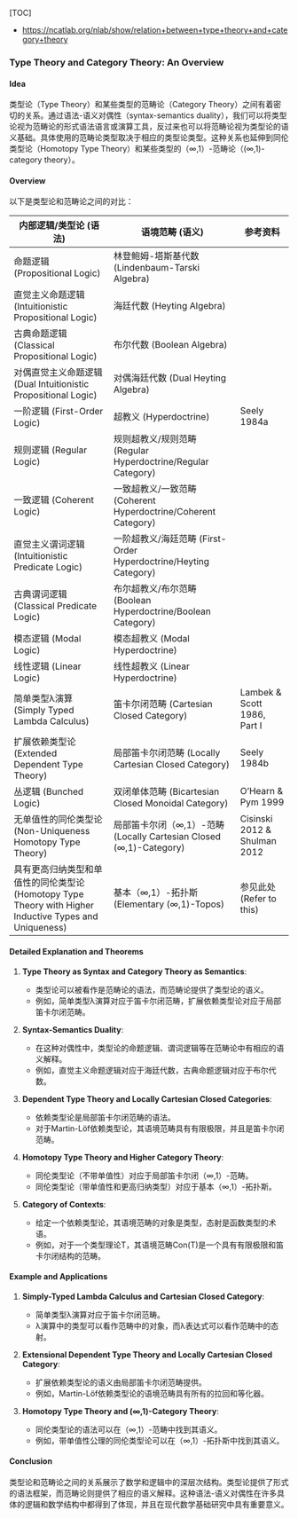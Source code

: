 [TOC]

- https://ncatlab.org/nlab/show/relation+between+type+theory+and+category+theory

### Type Theory and Category Theory: An Overview

#### Idea

类型论（Type Theory）和某些类型的范畴论（Category Theory）之间有着密切的关系。通过语法-语义对偶性（syntax-semantics duality），我们可以将类型论视为范畴论的形式语法语言或演算工具，反过来也可以将范畴论视为类型论的语义基础。具体使用的范畴论类型取决于相应的类型论类型。这种关系也延伸到同伦类型论（Homotopy Type Theory）和某些类型的（∞,1）-范畴论（(∞,1)-category theory）。

#### Overview

以下是类型论和范畴论之间的对比：

| 内部逻辑/类型论 (语法)                        | 语境范畴 (语义)                             | 参考资料                                 |
| --------------------------------------------- | ------------------------------------------- | ---------------------------------------- |
| 命题逻辑 (Propositional Logic)                | 林登鲍姆-塔斯基代数 (Lindenbaum-Tarski Algebra) |                                          |
| 直觉主义命题逻辑 (Intuitionistic Propositional Logic) | 海廷代数 (Heyting Algebra)                  |                                          |
| 古典命题逻辑 (Classical Propositional Logic)  | 布尔代数 (Boolean Algebra)                  |                                          |
| 对偶直觉主义命题逻辑 (Dual Intuitionistic Propositional Logic) | 对偶海廷代数 (Dual Heyting Algebra)          |                                          |
| 一阶逻辑 (First-Order Logic)                 | 超教义 (Hyperdoctrine)                      | Seely 1984a                              |
| 规则逻辑 (Regular Logic)                     | 规则超教义/规则范畴 (Regular Hyperdoctrine/Regular Category) |                                          |
| 一致逻辑 (Coherent Logic)                    | 一致超教义/一致范畴 (Coherent Hyperdoctrine/Coherent Category) |                                          |
| 直觉主义谓词逻辑 (Intuitionistic Predicate Logic) | 一阶超教义/海廷范畴 (First-Order Hyperdoctrine/Heyting Category) |                                          |
| 古典谓词逻辑 (Classical Predicate Logic)     | 布尔超教义/布尔范畴 (Boolean Hyperdoctrine/Boolean Category) |                                          |
| 模态逻辑 (Modal Logic)                       | 模态超教义 (Modal Hyperdoctrine)            |                                          |
| 线性逻辑 (Linear Logic)                      | 线性超教义 (Linear Hyperdoctrine)           |                                          |
| 简单类型λ演算 (Simply Typed Lambda Calculus)  | 笛卡尔闭范畴 (Cartesian Closed Category)    | Lambek & Scott 1986, Part I              |
| 扩展依赖类型论 (Extended Dependent Type Theory) | 局部笛卡尔闭范畴 (Locally Cartesian Closed Category) | Seely 1984b                              |
| 丛逻辑 (Bunched Logic)                       | 双闭单体范畴 (Bicartesian Closed Monoidal Category) | O’Hearn & Pym 1999                       |
| 无单值性的同伦类型论 (Non-Uniqueness Homotopy Type Theory) | 局部笛卡尔闭（∞,1）-范畴 (Locally Cartesian Closed (∞,1)-Category) | Cisinski 2012 & Shulman 2012             |
| 具有更高归纳类型和单值性的同伦类型论 (Homotopy Type Theory with Higher Inductive Types and Uniqueness) | 基本（∞,1）-拓扑斯 (Elementary (∞,1)-Topos) | 参见此处 (Refer to this)                |


#### Detailed Explanation and Theorems

1. **Type Theory as Syntax and Category Theory as Semantics**:
   - 类型论可以被看作是范畴论的语法，而范畴论提供了类型论的语义。
   - 例如，简单类型λ演算对应于笛卡尔闭范畴，扩展依赖类型论对应于局部笛卡尔闭范畴。

2. **Syntax-Semantics Duality**:
   - 在这种对偶性中，类型论的命题逻辑、谓词逻辑等在范畴论中有相应的语义解释。
   - 例如，直觉主义命题逻辑对应于海廷代数，古典命题逻辑对应于布尔代数。

3. **Dependent Type Theory and Locally Cartesian Closed Categories**:
   - 依赖类型论是局部笛卡尔闭范畴的语法。
   - 对于Martin-Löf依赖类型论，其语境范畴具有有限极限，并且是笛卡尔闭范畴。
   
4. **Homotopy Type Theory and Higher Category Theory**:
   - 同伦类型论（不带单值性）对应于局部笛卡尔闭（∞,1）-范畴。
   - 同伦类型论（带单值性和更高归纳类型）对应于基本（∞,1）-拓扑斯。

5. **Category of Contexts**:
   - 给定一个依赖类型论，其语境范畴的对象是类型，态射是函数类型的术语。
   - 例如，对于一个类型理论T，其语境范畴Con(T)是一个具有有限极限和笛卡尔闭结构的范畴。

#### Example and Applications

1. **Simply-Typed Lambda Calculus and Cartesian Closed Category**:
   - 简单类型λ演算对应于笛卡尔闭范畴。
   - λ演算中的类型可以看作范畴中的对象，而λ表达式可以看作范畴中的态射。

2. **Extensional Dependent Type Theory and Locally Cartesian Closed Category**:
   - 扩展依赖类型论的语义由局部笛卡尔闭范畴提供。
   - 例如，Martin-Löf依赖类型论的语境范畴具有所有的拉回和等化器。

3. **Homotopy Type Theory and (∞,1)-Category Theory**:
   - 同伦类型论的语法可以在（∞,1）-范畴中找到其语义。
   - 例如，带单值性公理的同伦类型论可以在（∞,1）-拓扑斯中找到其语义。

#### Conclusion

类型论和范畴论之间的关系展示了数学和逻辑中的深层次结构。类型论提供了形式的语法框架，而范畴论则提供了相应的语义解释。这种语法-语义对偶性在许多具体的逻辑和数学结构中都得到了体现，并且在现代数学基础研究中具有重要意义。